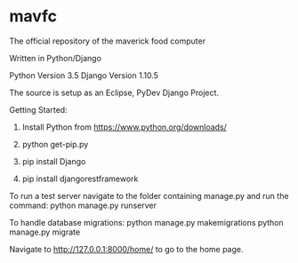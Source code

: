 # mavfc
The official repository of the maverick food computer

Written in Python/Django


Python Version 3.5
Django Version 1.10.5

The source is setup as an Eclipse, PyDev Django Project.

Getting Started:

1.  Install Python from https://www.python.org/downloads/

2.  python get-pip.py

3.  pip install Django

4.  pip install djangorestframework

To run a test server navigate to the folder containing manage.py and run the command:
python manage.py runserver

To handle database migrations:
python manage.py makemigrations
python manage.py migrate

Navigate to http://127.0.0.1:8000/home/ to go to the home page.
